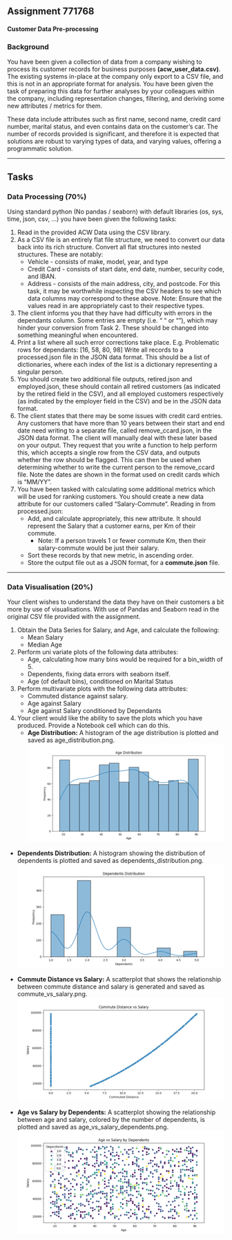 ## Assignment 771768
#### Customer Data Pre-processing

### Background
You have been given a collection of data from a company wishing to process its customer records for business purposes **(acw_user_data.csv)**. The existing systems in-place at the company only export to a CSV file, and this is not in an appropriate format for analysis. You have been given the task of preparing this data for further analyses by your colleagues within the company, including representation changes, filtering, and deriving some new attributes / metrics for them.

These data include attributes such as first name, second name, credit card number, marital status, and even contains data on the customer’s car.
The number of records provided is significant, and therefore it is expected that solutions are robust to varying types of data, and varying values, offering a programmatic solution.

___

## Tasks
### Data Processing (70%)

Using standard python (No pandas / seaborn) with default libraries (os, sys, time, json, csv, …) you have been given the following tasks:
1. Read in the provided ACW Data using the CSV library.
2. As a CSV file is an entirely flat file structure, we need to convert our data back into its rich structure. Convert all flat structures into nested structures. These are notably:
    - Vehicle - consists of make, model, year, and type
    - Credit Card - consists of start date, end date, number, security code, and IBAN.
    - Address - consists of the main address, city, and postcode.
For this task, it may be worthwhile inspecting the CSV headers to see which data columns may correspond to these above.
Note: Ensure that the values read in are appropriately cast to their respective types.
3. The client informs you that they have had difficulty with errors in the dependants column. Some entries are empty (i.e. “ “ or “”), which may hinder your conversion from Task 2. These should be changed into something meaningful when encountered.
4. Print a list where all such error corrections take place. E.g. Problematic rows for dependants: [16, 58, 80, 98] Write all records to a processed.json file in the JSON data format. This should be a list of dictionaries, where each index of the list is a dictionary representing a singular person.
5. You should create two additional file outputs, retired.json and employed.json, these should contain all retired customers (as indicated by the retired field in the CSV), and all employed customers respectively (as indicated by the employer field in the CSV) and be in the JSON data format.
6. The client states that there may be some issues with credit card entries. Any customers that have more than 10 years between their start and end date need writing to a separate file, called remove_ccard.json, in the JSON data format. The client will manually deal with these later based on your output. They request that you write a function to help perform this, which accepts a single row from the CSV data, and outputs whether the row should be flagged. This can then be used when determining whether to write the current person to the remove_ccard file. Note the dates are shown in the format used on credit cards which is “MM/YY”.
7. You have been tasked with calculating some additional metrics which will be used for ranking customers. You should create a new data attribute for our customers called “Salary-Commute”. Reading in from processed.json:
   - Add, and calculate appropriately, this new attribute. It should represent the Salary that a customer earns, per Km of their commute. 
     - Note: If a person travels 1 or fewer commute Km, then their salary-commute would be just their salary.
   - Sort these records by that new metric, in ascending order.
   - Store the output file out as a JSON format, for a **commute.json** file.

___

### Data Visualisation (20%)
Your client wishes to understand the data they have on their customers a bit more by use of visualisations. With use of Pandas and Seaborn read in the original CSV file provided with the assignment.
1. Obtain the Data Series for Salary, and Age, and calculate the following:
   - Mean Salary 
   - Median Age
2. Perform uni variate plots of the following data attributes:
   - Age, calculating how many bins would be required for a bin_width of 5. 
   - Dependents, fixing data errors with seaborn itself. 
   - Age (of default bins), conditioned on Marital Status
3. Perform multivariate plots with the following data attributes:
   - Commuted distance against salary.
   - Age against Salary
   - Age against Salary conditioned by Dependants
4. Your client would like the ability to save the plots which you have produced. Provide a Notebook cell which can do this.
   - **Age Distribution:** A histogram of the age distribution is plotted and saved as age_distribution.png.
![age_distribution.png](pngs/age_distribution.png)

  - **Dependents Distribution:** A histogram showing the distribution of dependents is plotted and saved as dependents_distribution.png.
![dependents_distribution.png](pngs/dependents_distribution.png)  

  - **Commute Distance vs Salary:** A scatterplot that shows the relationship between commute distance and salary is generated and saved as commute_vs_salary.png.
![commute_vs_salary.png](pngs/commute_vs_salary.png)

  - **Age vs Salary by Dependents:** A scatterplot showing the relationship between age and salary, colored by the number of dependents, is plotted and saved as age_vs_salary_dependents.png.
![age_vs_salary_dependents.png](pngs/age_vs_salary_dependents.png)
